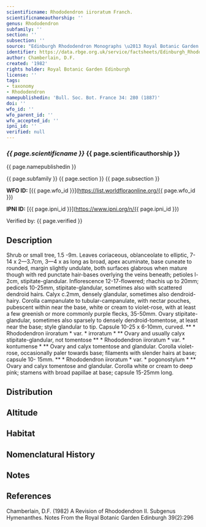 ```yaml
---
scientificname: Rhododendron iiroratum Franch.
scientificnameauthorship: ''
genus: Rhododendron
subfamily: ''
section: ''
subsection: ''
source: "Edinburgh Rhododendron Monographs \u2013 Royal Botanic Garden Edinburgh"
identifier: https://data.rbge.org.uk/service/factsheets/Edinburgh_Rhododendron_Monographs.xhtml
author: Chamberlain, D.F.
created: '1982'
rights holder: Royal Botanic Garden Edinburgh
license: ''
tags:
- taxonomy
- Rhododendron
namepublishedin: 'Bull. Soc. Bot. France 34: 280 (1887)'
doi: ''
wfo_id: ''
wfo_parent_id: ''
wfo_accepted_id: ''
ipni_id: ''
verified: null
---
```

### _{{ page.scientificname }}_ {{ page.scientificauthorship }}
 {{ page.namepublishedin }}

{{ page.subfamily }} {{ page.section }} {{ page.subsection }}

**WFO ID:** [{{ page.wfo_id }}](https://list.worldfloraonline.org/{{ page.wfo_id }})

**IPNI ID:** [{{ page.ipni_id }}](https://www.ipni.org/n/{{ page.ipni_id }})

Verified by: {{ page.verified }}



## Description
Shrub or small tree, 1.5 -9m. Leaves coriaceous, oblanceolate to elliptic, 7-14 x 2—3.7cm, 3—4 x as long as broad, apex acuminate, base cuneate to rounded, margin slightly undulate, both surfaces glabrous when mature though with red punctate hair-bases overlying the veins beneath; petioles l-2cm, stipitate-glandular. Inflorescence 12-17-flowered; rhachis up to 20mm; pedicels 10-25mm, stipitate-glandular, sometimes also with scattered dendroid hairs. Calyx c.2mm, densely glandular, sometimes also dendroid-hairy. Corolla campanulate to tubular-campanulate, with nectar pouches, pubescent within near the base, white or cream to violet-rose, with at least a few greenish or more commonly purple flecks, 35-50mm. Ovary stipitate-glandular, sometimes also sparsely to densely dendroid-tomentose, at least near the base; style glandular to tip. Capsule 10-25 x 6-10mm, curved. ** * Rhododendron iiroratum * var. * irroratum * ** Ovary and usually calyx stipitate-glandular, not tomentose ** * Rhododendron iiroratum * var. * kontumense * ** Ovary and calyx tomentose and glandular. Corolla violet-rose, occasionally paler towards base; filaments with slender hairs at base; capsule 10- 15mm. ** * Rhododendron iiroratum * var. * pogonostylum * ** Ovary and calyx tomentose and glandular. Corolla white or cream to deep pink; stamens with broad papillae at base; capsule 15-25mm long.

## Distribution


## Altitude


## Habitat


## Nomenclatural History

                       
## Notes


## References

Chamberlain, D.F. (1982) A Revision of Rhododendron II. Subgenus Hymenanthes. Notes From the Royal Botanic Garden Edinburgh 39(2):296
